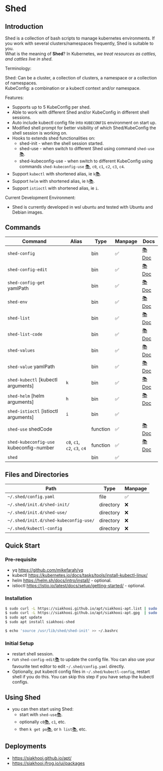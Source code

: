 # Shed

## Introduction

Shed is a collection of bash scripts to manage kubernetes environments. If you work with several clusters/namespaces frequently, Shed is suitable to you.\
What is the meaning of **Shed**? In Kubernetes, _we treat resources as cattles, and cattles live in shed_.

Terminology:

Shed: Can be a cluster, a collection of clusters, a namespace or a collection of namespaces.\
KubeConfig: a combination or a kubectl context and/or namespace.

Features:

- Supports up to 5 KubeConfig per shed.
- Able to work with different Shed and/or KubeConfig in different shell sessions.
- Auto include kubectl config file into `KUBECONFIG` environment on start up.
- Modified shell prompt for better visibility of which Shed/KubeConfig the shell session is working on.
- Hooks to extends shed functionalities on:
  - shed-init - when the shell session started.
  - shed-use - when switch to different Shed using command `shed-use`[📚](docs/shed-use.md).
  - shed-kubeconfig-use - when switch to different KubeConfig using commands `shed-kubeconfig-use` [📚](docs/shed-kubeconfig-use.md), `c0`, `c1`, `c2`, `c3`, `c4`.
- Support `kubectl` with shortened alias, ie `k`[📚](docs/shed-kubectl.md).
- Support `helm` with shortened alias, ie `h`[📚](docs/shed-helm.md).
- Support `istioctl` with shortened alias, ie `i`.

Current Development Environment:

- Shed is currently developed in wsl ubuntu and tested with Ubuntu and Debian images.

## Commands

| Command                                 | Alias                        | Type     | Manpage | Docs                                  |
| --------------------------------------- | ---------------------------- | -------- | ------- | ------------------------------------- |
| `shed-config`                           |                              | bin      | ✅      | [📚 Doc](docs/shed-config.md)         |
| `shed-config-edit`                      |                              | bin      | ✅      | [📚 Doc](docs/shed-config-edit.md)    |
| `shed-config-get` yamlPath              |                              | bin      | ✅      | [📚 Doc](docs/shed-config-get.md)     |
| `shed-env`                              |                              | bin      | ✅      | [📚 Doc](docs/shed-env.md)            |
| `shed-list`                             |                              | bin      | ✅      | [📚 Doc](docs/shed-list.md)           |
| `shed-list-code`                        |                              | bin      | ✅      | [📚 Doc](docs/shed-list-code.md)      |
| `shed-values`                           |                              | bin      | ✅      | [📚 Doc](docs/shed-values.md)         |
| `shed-value` yamlPath                   |                              | bin      | ✅      | [📚 Doc](docs/shed-value.md)          |
| `shed-kubectl` [kubectl arguments]      | `k`                          | bin      | ✅      | [📚 Doc](docs/shed-kubectl.md)        |
| `shed-helm` [helm arguments]            | `h`                          | bin      | ✅      | [📚 Doc](docs/shed-helm.md)           |
| `shed-istioctl` [istioctl arguments]    | `i`                          | bin      | ✅      |                                       |
| `shed-use` shedCode                     |                              | function | ✅      | [📚 Doc](docs/shed-use.md)            |
| `shed-kubeconfig-use` kubeconfig-number | `c0`, `c1`, `c2`, `c3`, `c4` | function | ✅      | [📚 Doc](docs/shed-kubeconfig-use.md) |
| `shed`                                  |                              | bin      | ✅      |                                       |

## Files and Directories

| Path                                  | Type      | Manpage |
| ------------------------------------- | --------- | ------- |
| `~/.shed/config.yaml`                 | file      | ✅      |
| `~/.shed/init.d/shed-init/`           | directory | ❌      |
| `~/.shed/init.d/shed-use/`            | directory | ❌      |
| `~/.shed/init.d/shed-kubeconfig-use/` | directory | ❌      |
| `~/.shed/kubectl-config`              | directory | ❌      |

## Quick Start

### Pre-requisite

- yq <https://github.com/mikefarah/yq>
- kubectl <https://kubernetes.io/docs/tasks/tools/install-kubectl-linux/>
- helm <https://helm.sh/docs/intro/install/> - optional.
- istioctl <https://istio.io/latest/docs/setup/getting-started/> - optional.

### Installation

```bash
$ sudo curl -L https://siakhooi.github.io/apt/siakhooi-apt.list | sudo tee /etc/apt/sources.list.d/siakhooi-apt.list > /dev/null
$ sudo curl -L https://siakhooi.github.io/apt/siakhooi-apt.gpg  | sudo tee /usr/share/keyrings/siakhooi-apt.gpg > /dev/null
$ sudo apt update
$ sudo apt install siakhooi-shed

$ echo 'source /usr/lib/shed/shed-init' >> ~/.bashrc
```

### Initial Setup

- restart shell session.
- run `shed-config-edit`[📚](docs/shed-config-edit.md) to update the config file. You can also use your favourite text editor to edit `~/.shed/config.yaml` directly.
- Optionally, put kubectl config files in `~/.shed/kubectl-config`, restart shell if you do this. You can skip this step if you have setup the kubectl configs.

## Using Shed

- you can then start using Shed:
  - start with `shed-use`[📚](docs/shed-use.md).
  - optionally `c0`[📚](docs/shed-kubeconfig-use.md), `c1`, etc.
  - then `k get po`[📚](docs/shed-kubectl.md), or `h list`[📚](docs/shed-helm.md), etc.

## Deployments

- <https://siakhooi.github.io/apt/>
- <https://siakhooi.jfrog.io/ui/packages>
